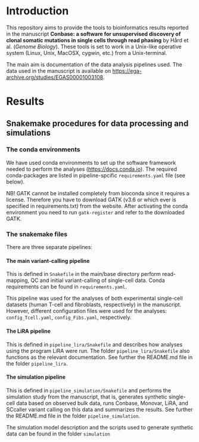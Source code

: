 # Introduction

This repository aims to provide the tools to  bioinformatics results reported in the manuscript **Conbase: a software for unsupervised discovery of clonal somatic mutations in single cells through read phasing** by Hård et al. (*Genome Biology*). These tools is set to work in a Unix-like operative system (Linux, Unix, MacOSX, cygwin, etc.) from a Unix-terminal.

The main aim is documentation of the data analysis pipelines used. The data used in the manuscript is available on https://ega-archive.org/studies/EGAS00001003108.  

# Results

## Snakemake procedures for data processing and simulations

### The conda environments

We have used conda environments to set up the software framework needed to
perform the analyses (https://docs.conda.io). The required conda-packages are listed in pipeline-spcific `requirements.yaml` file (see below).

NB! GATK cannot be installed completely from bioconda since it requires
a license. Therefore you have to download GATK (v3.6 or which ever is
specified in requirements.txt) from the website. After activating the
conda environment you need to run `gatk-register` and refer to the downloaded GATK.

### The snakemake files

There are three separate pipelines:

#### The main variant-calling pipeline
This is defined in `Snakefile` in the main/base directory perform read-mapping, QC and initial variant-calling of single-cell data. Conda requirements can be found in `requirements.yaml`.

This pipeline was used for the analyses of both experimental single-cell datasets (human T-cell and fibroblasts, respectively) in the manuscript. However, different configuration files were used for the analyses: `config_Tcell.yaml`, `config_Fibs.yaml`, respectively.

#### The LiRA pipeline
This is defined in `pipeline_lira/Snakefile` and describes how analyses using the program LiRA were run. The folder `pipeline_lira/Snakefile` also functions as the relevant documentation. See further the README.md file in the folder `pipeline_lira`.

#### The simulation pipeline
This is defined in `pipeline_simulation/Snakefile` and performs the simulation study from the manuscript, that is, generates synthetic single-cell data based on observed bulk data, runs Conbase, Monovar, LiRA, and SCcaller variant calling on this data and summarizes the results. See further the README.md file in the folder `pipeline_simulation`.

The simulation model description and the scripts used to generate synthetic data can be found in the folder ``simulation``
